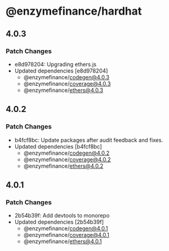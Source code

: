 # @enzymefinance/hardhat

## 4.0.3

### Patch Changes

- e8d978204: Upgrading ethers.js
- Updated dependencies [e8d978204]
  - @enzymefinance/codegen@4.0.3
  - @enzymefinance/coverage@4.0.3
  - @enzymefinance/ethers@4.0.3

## 4.0.2

### Patch Changes

- b4fcf8bc: Update packages after audit feedback and fixes.
- Updated dependencies [b4fcf8bc]
  - @enzymefinance/codegen@4.0.2
  - @enzymefinance/coverage@4.0.2
  - @enzymefinance/ethers@4.0.2

## 4.0.1

### Patch Changes

- 2b54b39f: Add devtools to monorepo
- Updated dependencies [2b54b39f]
  - @enzymefinance/codegen@4.0.1
  - @enzymefinance/coverage@4.0.1
  - @enzymefinance/ethers@4.0.1
